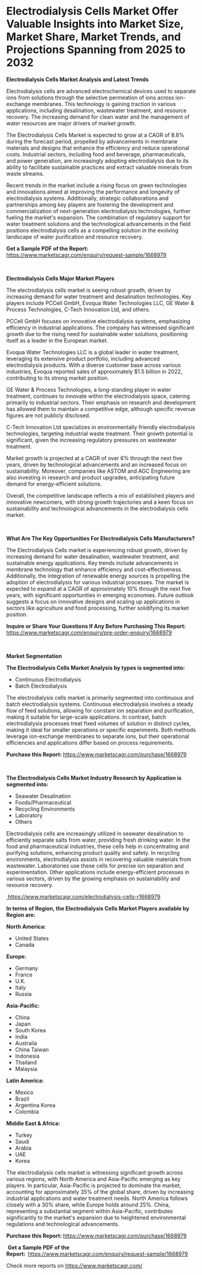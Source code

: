 <p><h1>Electrodialysis Cells Market Offer Valuable Insights into Market Size, Market Share, Market Trends, and Projections Spanning from 2025 to 2032</h1></p><p><strong>Electrodialysis Cells Market Analysis and Latest Trends</strong></p>
<p><p>Electrodialysis cells are advanced electrochemical devices used to separate ions from solutions through the selective permeation of ions across ion-exchange membranes. This technology is gaining traction in various applications, including desalination, wastewater treatment, and resource recovery. The increasing demand for clean water and the management of water resources are major drivers of market growth. </p><p>The Electrodialysis Cells Market is expected to grow at a CAGR of 8.8% during the forecast period, propelled by advancements in membrane materials and designs that enhance the efficiency and reduce operational costs. Industrial sectors, including food and beverage, pharmaceuticals, and power generation, are increasingly adopting electrodialysis due to its ability to facilitate sustainable practices and extract valuable minerals from waste streams. </p><p>Recent trends in the market include a rising focus on green technologies and innovations aimed at improving the performance and longevity of electrodialysis systems. Additionally, strategic collaborations and partnerships among key players are fostering the development and commercialization of next-generation electrodialysis technologies, further fueling the market's expansion. The combination of regulatory support for water treatment solutions and the technological advancements in the field positions electrodialysis cells as a compelling solution in the evolving landscape of water purification and resource recovery.</p></p>
<p><strong>Get a Sample PDF of the Report:&nbsp;</strong> <a href="https://www.marketscagr.com/enquiry/request-sample/1668979?utm_campaign=2453&utm_medium=2&utm_source=Github&utm_content=ia&utm_term=02032025&utm_id=electrodialysis-cells">https://www.marketscagr.com/enquiry/request-sample/1668979</a></p>
<p>&nbsp;</p>
<p><strong>Electrodialysis Cells Major Market Players</strong></p>
<p><p>The electrodialysis cells market is seeing robust growth, driven by increasing demand for water treatment and desalination technologies. Key players include PCCell GmbH, Evoqua Water Technologies LLC, GE Water & Process Technologies, C-Tech Innovation Ltd, and others.</p><p>PCCell GmbH focuses on innovative electrodialysis systems, emphasizing efficiency in industrial applications. The company has witnessed significant growth due to the rising need for sustainable water solutions, positioning itself as a leader in the European market.</p><p>Evoqua Water Technologies LLC is a global leader in water treatment, leveraging its extensive product portfolio, including advanced electrodialysis products. With a diverse customer base across various industries, Evoqua reported sales of approximately $1.5 billion in 2022, contributing to its strong market position.</p><p>GE Water & Process Technologies, a long-standing player in water treatment, continues to innovate within the electrodialysis space, catering primarily to industrial sectors. Their emphasis on research and development has allowed them to maintain a competitive edge, although specific revenue figures are not publicly disclosed.</p><p>C-Tech Innovation Ltd specializes in environmentally friendly electrodialysis technologies, targeting industrial waste treatment. Their growth potential is significant, given the increasing regulatory pressures on wastewater treatment.</p><p>Market growth is projected at a CAGR of over 6% through the next five years, driven by technological advancements and an increased focus on sustainability. Moreover, companies like ASTOM and AGC Engineering are also investing in research and product upgrades, anticipating future demand for energy-efficient solutions.</p><p>Overall, the competitive landscape reflects a mix of established players and innovative newcomers, with strong growth trajectories and a keen focus on sustainability and technological advancements in the electrodialysis cells market.</p></p>
<p>&nbsp;</p>
<p><strong>What Are The Key Opportunities For Electrodialysis Cells Manufacturers?</strong></p>
<p><p>The Electrodialysis Cells market is experiencing robust growth, driven by increasing demand for water desalination, wastewater treatment, and sustainable energy applications. Key trends include advancements in membrane technology that enhance efficiency and cost-effectiveness. Additionally, the integration of renewable energy sources is propelling the adoption of electrodialysis for various industrial processes. The market is expected to expand at a CAGR of approximately 10% through the next five years, with significant opportunities in emerging economies. Future outlook suggests a focus on innovative designs and scaling up applications in sectors like agriculture and food processing, further solidifying its market position.</p></p>
<p><strong>Inquire or Share Your Questions If Any Before Purchasing This Report:</strong> <a href="https://www.marketscagr.com/enquiry/pre-order-enquiry/1668979?utm_campaign=2453&utm_medium=2&utm_source=Github&utm_content=ia&utm_term=02032025&utm_id=electrodialysis-cells">https://www.marketscagr.com/enquiry/pre-order-enquiry/1668979</a></p>
<p>&nbsp;</p>
<p><strong>Market Segmentation</strong></p>
<p><strong>The Electrodialysis Cells Market Analysis by types is segmented into:</strong></p>
<p><ul><li>Continuous Electrodialysis</li><li>Batch Electrodialysis</li></ul></p>
<p><p>The electrodialysis cells market is primarily segmented into continuous and batch electrodialysis systems. Continuous electrodialysis involves a steady flow of feed solutions, allowing for constant ion separation and purification, making it suitable for large-scale applications. In contrast, batch electrodialysis processes treat fixed volumes of solution in distinct cycles, making it ideal for smaller operations or specific experiments. Both methods leverage ion-exchange membranes to separate ions, but their operational efficiencies and applications differ based on process requirements.</p></p>
<p><strong>Purchase this Report:&nbsp;</strong><a href="https://www.marketscagr.com/purchase/1668979?utm_campaign=2453&utm_medium=2&utm_source=Github&utm_content=ia&utm_term=02032025&utm_id=electrodialysis-cells">https://www.marketscagr.com/purchase/1668979</a></p>
<p>&nbsp;</p>
<p><strong>The Electrodialysis Cells Market Industry Research by Application is segmented into:</strong></p>
<p><ul><li>Seawater Desalination</li><li>Foods/Pharmaceutical</li><li>Recycling Environments</li><li>Laboratory</li><li>Others</li></ul></p>
<p><p>Electrodialysis cells are increasingly utilized in seawater desalination to efficiently separate salts from water, providing fresh drinking water. In the food and pharmaceutical industries, these cells help in concentrating and purifying solutions, enhancing product quality and safety. In recycling environments, electrodialysis assists in recovering valuable materials from wastewater. Laboratories use these cells for precise ion separation and experimentation. Other applications include energy-efficient processes in various sectors, driven by the growing emphasis on sustainability and resource recovery.</p></p>
<p><a href="https://www.marketscagr.com/electrodialysis-cells-r1668979?utm_campaign=2453&utm_medium=2&utm_source=Github&utm_content=ia&utm_term=02032025&utm_id=electrodialysis-cells">&nbsp;https://www.marketscagr.com/electrodialysis-cells-r1668979</a></p>
<p><strong>In terms of Region, the Electrodialysis Cells Market Players available by Region are:</strong></p>
<p>
    <p> <strong> North America: </strong>
        <ul>
            <li>United States</li>
            <li>Canada</li>
        </ul>
        </p> 
    <p> <strong> Europe: </strong>
        <ul>
            <li>Germany</li>
            <li>France</li>
            <li>U.K.</li>
            <li>Italy</li>
            <li>Russia</li>
        </ul>
        </p> 
    <p> <strong> Asia-Pacific: </strong>
        <ul>
            <li>China</li>
            <li>Japan</li>
            <li>South Korea</li>
            <li>India</li>
            <li>Australia</li>
            <li>China Taiwan</li>
            <li>Indonesia</li>
            <li>Thailand</li>
            <li>Malaysia</li>
        </ul>
        </p> 
    <p> <strong> Latin America: </strong>
        <ul>
            <li>Mexico</li>
            <li>Brazil</li>
            <li>Argentina Korea</li>
            <li>Colombia</li>
        </ul>
        </p> 
    <p> <strong> Middle East & Africa: </strong>
        <ul>
            <li>Turkey</li>
            <li>Saudi</li>
            <li>Arabia</li>
            <li>UAE</li>
            <li>Korea</li>
        </ul>
    </p>
    </p>
<p><p>The electrodialysis cells market is witnessing significant growth across various regions, with North America and Asia-Pacific emerging as key players. In particular, Asia-Pacific is projected to dominate the market, accounting for approximately 35% of the global share, driven by increasing industrial applications and water treatment needs. North America follows closely with a 30% share, while Europe holds around 25%. China, representing a substantial segment within Asia-Pacific, contributes significantly to the market's expansion due to heightened environmental regulations and technological advancements.</p></p>
<p><strong>Purchase this Report: </strong><a href="https://www.marketscagr.com/purchase/1668979?utm_campaign=2453&utm_medium=2&utm_source=Github&utm_content=ia&utm_term=02032025&utm_id=electrodialysis-cells">https://www.marketscagr.com/purchase/1668979</a></p>
<p>&nbsp;<strong>Get a Sample PDF of the Report:&nbsp;&nbsp;</strong><a href="https://www.marketscagr.com/enquiry/request-sample/1668979?utm_campaign=2453&utm_medium=2&utm_source=Github&utm_content=ia&utm_term=02032025&utm_id=electrodialysis-cells">https://www.marketscagr.com/enquiry/request-sample/1668979</a></p>
<p><strong></strong></p>
<p>Check more reports on <a href="https://www.marketscagr.com/?utm_campaign=2453&utm_medium=2&utm_source=Github&utm_content=ia&utm_term=02032025&utm_id=electrodialysis-cells">https://www.marketscagr.com/</a></p>